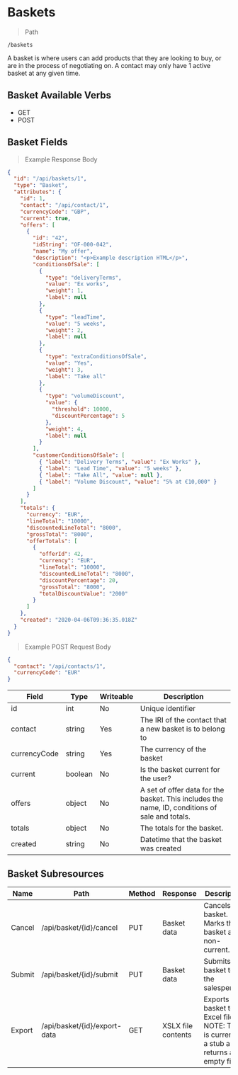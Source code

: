 # Baskets

> Path

```
/baskets
```

A basket is where users can add products that they are looking to buy, or are in the process of negotiating on. A
contact may only have 1 active basket at any given time.

## Basket Available Verbs

* GET
* POST

## Basket Fields

> Example Response Body

```json
{
  "id": "/api/baskets/1",
  "type": "Basket",
  "attributes": {
    "id": 1,
    "contact": "/api/contact/1",
    "currencyCode": "GBP",
    "current": true,
    "offers": [
      {
        "id": "42",
        "idString": "OF-000-042",
        "name": "My offer",
        "description": "<p>Example description HTML</p>",
        "conditionsOfSale": [
          {
            "type": "deliveryTerms",
            "value": "Ex works",
            "weight": 1,
            "label": null
          },
          {
            "type": "leadTime",
            "value": "5 weeks",
            "weight": 2,
            "label": null
          },
          {
            "type": "extraConditionsOfSale",
            "value": "Yes",
            "weight": 3,
            "label": "Take all"
          },
          {
            "type": "volumeDiscount",
            "value": {
              "threshold": 10000,
              "discountPercentage": 5
            },
            "weight": 4,
            "label": null
          }
        ],
        "customerConditionsOfSale": [
          { "label": "Delivery Terms", "value": "Ex Works" },
          { "label": "Lead Time", "value": "5 weeks" },
          { "label": "Take All", "value": null },
          { "label": "Volume Discount", "value": "5% at €10,000" }
        ]
      }
    ],
    "totals": {
      "currency": "EUR",
      "lineTotal": "10000",
      "discountedLineTotal": "8000",
      "grossTotal": "8000",
      "offerTotals": [
        {
          "offerId": 42,
          "currency": "EUR",
          "lineTotal": "10000",
          "discountedLineTotal": "8000",
          "discountPercentage": 20,
          "grossTotal": "8000",
          "totalDiscountValue": "2000"
        }
      ]
    },
    "created": "2020-04-06T09:36:35.018Z"
  }
}
```

> Example POST Request Body

```json
{
  "contact": "/api/contacts/1",
  "currencyCode": "EUR"
}
```

Field | Type | Writeable | Description
----- | ---  | --------- | -----------
id | int | No | Unique identifier
contact | string | Yes | The IRI of the contact that a new basket is to belong to
currencyCode | string | Yes | The currency of the basket
current | boolean | No | Is the basket current for the user?
offers | object | No | A set of offer data for the basket. This includes the name, ID, conditions of sale and totals.
totals | object | No | The totals for the basket.
created | string | No | Datetime that the basket was created

## Basket Subresources

Name | Path | Method | Response | Description
---- | ---- | ------ | -------- | -----------
Cancel | /api/basket/{id}/cancel | PUT | Basket data | Cancels a basket. Marks the basket as non-current.
Submit | /api/basket/{id}/submit | PUT | Basket data | Submits a basket to the salesperson.
Export | /api/basket/{id}/export-data | GET | XSLX file contents | Exports a basket to an Excel file. NOTE: This is currently a stub and returns and empty file.
